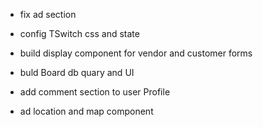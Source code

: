 
 * fix ad section 

  * config TSwitch css and state 

* build display component for vendor and customer forms 

* buld Board db quary and UI

* add comment section to user Profile 

*  ad location and map component
